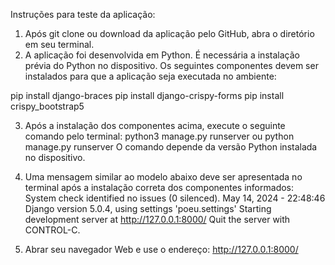 Instruções para teste da aplicação:

1. Após git clone ou download da aplicação pelo GitHub, abra o diretório em seu terminal.
2. A aplicação foi desenvolvida em Python. É necessária a instalação prévia do Python no dispositivo.
Os seguintes componentes devem ser instalados para que a aplicação seja executada no ambiente:

pip install django-braces
pip install django-crispy-forms
pip install crispy_bootstrap5

3. Após a instalação dos componentes acima, execute o seguinte comando pelo terminal:
   python3 manage.py runserver
   ou
   python manage.py runserver
   O comando depende da versão Python instalada no dispositivo.

4. Uma mensagem similar ao modelo abaixo deve ser apresentada no terminal após a instalação correta dos componentes informados:
   System check identified no issues (0 silenced).
  May 14, 2024 - 22:48:46
  Django version 5.0.4, using settings 'poeu.settings'
  Starting development server at http://127.0.0.1:8000/
  Quit the server with CONTROL-C.

5. Abrar seu navegador Web e use o endereço: http://127.0.0.1:8000/


